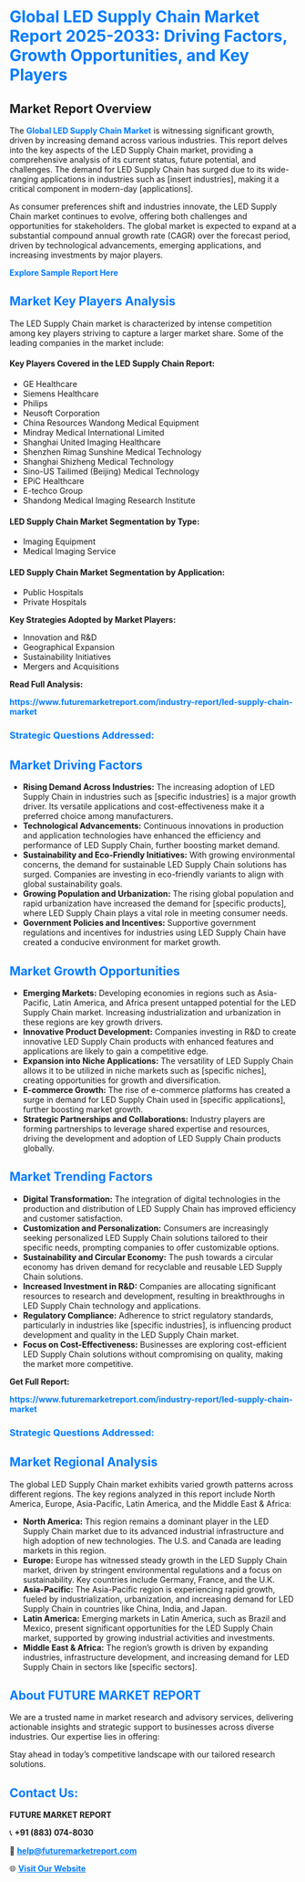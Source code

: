 <h1 style="color: #007BFF;">Global LED Supply Chain Market Report 2025-2033: Driving Factors, Growth Opportunities, and Key Players</h1>

<section id="overview">
<h2>Market Report Overview</h2>
<p>The <a href="https://www.futuremarketreport.com/industry-report/led-supply-chain-market" style="color: #007BFF; text-decoration: none;"><strong>Global LED Supply Chain Market</strong></a> is witnessing significant growth, driven by increasing demand across various industries. This report delves into the key aspects of the LED Supply Chain market, providing a comprehensive analysis of its current status, future potential, and challenges. The demand for LED Supply Chain has surged due to its wide-ranging applications in industries such as [insert industries], making it a critical component in modern-day [applications].</p>
<p>As consumer preferences shift and industries innovate, the LED Supply Chain market continues to evolve, offering both challenges and opportunities for stakeholders. The global market is expected to expand at a substantial compound annual growth rate (CAGR) over the forecast period, driven by technological advancements, emerging applications, and increasing investments by major players.</p>
</section>

<section id="overview">
<p><a href="https://www.futuremarketreport.com/request-sample/reportId=35835" style="color: #007BFF; text-decoration: none;"><strong>Explore Sample Report Here</strong></a></p>
</section>

<section id="key-players">
<h2 style="color: #007BFF;">Market Key Players Analysis</h2>
<p>The LED Supply Chain market is characterized by intense competition among key players striving to capture a larger market share. Some of the leading companies in the market include:</p>
<h4>Key Players Covered in the LED Supply Chain Report:</h4>
<ul><li>GE Healthcare</li><li>Siemens Healthcare</li><li>Philips</li><li>Neusoft Corporation</li><li>China Resources Wandong Medical Equipment</li><li>Mindray Medical International Limited</li><li>Shanghai United Imaging Healthcare</li><li>Shenzhen Rimag Sunshine Medical Technology</li><li>Shanghai Shizheng Medical Technology</li><li>Sino-US Tailimed (Beijing) Medical Technology</li><li>EPiC Healthcare</li><li>E-techco Group</li><li>Shandong Medical Imaging Research Institute</li></ul>
<h4>LED Supply Chain Market Segmentation by Type:</h4>
<ul><li>Imaging Equipment</li><li>Medical Imaging Service</li></ul>

<h4>LED Supply Chain Market Segmentation by Application:</h4>
<ul><li>Public Hospitals</li><li>Private Hospitals</li></ul>
<p><strong>Key Strategies Adopted by Market Players:</strong></p>
<ul>
<li>Innovation and R&D</li>
<li>Geographical Expansion</li>
<li>Sustainability Initiatives</li>
<li>Mergers and Acquisitions</li>
</ul>
</section>

<section>
<p><strong>Read Full Analysis: </strong></p><a href="https://www.futuremarketreport.com/industry-report/led-supply-chain-market" style="color: #007BFF; text-decoration: none;"><strong>https://www.futuremarketreport.com/industry-report/led-supply-chain-market</strong></a>
<h3 style="color: #007BFF;">Strategic Questions Addressed:</h3>
</section>

<section id="driving-factors">
<h2 style="color: #007BFF;">Market Driving Factors</h2>
<ul>
<li><strong>Rising Demand Across Industries:</strong> The increasing adoption of LED Supply Chain in industries such as [specific industries] is a major growth driver. Its versatile applications and cost-effectiveness make it a preferred choice among manufacturers.</li>
<li><strong>Technological Advancements:</strong> Continuous innovations in production and application technologies have enhanced the efficiency and performance of LED Supply Chain, further boosting market demand.</li>
<li><strong>Sustainability and Eco-Friendly Initiatives:</strong> With growing environmental concerns, the demand for sustainable LED Supply Chain solutions has surged. Companies are investing in eco-friendly variants to align with global sustainability goals.</li>
<li><strong>Growing Population and Urbanization:</strong> The rising global population and rapid urbanization have increased the demand for [specific products], where LED Supply Chain plays a vital role in meeting consumer needs.</li>
<li><strong>Government Policies and Incentives:</strong> Supportive government regulations and incentives for industries using LED Supply Chain have created a conducive environment for market growth.</li>
</ul>
</section>

<section id="growth-opportunities">
<h2 style="color: #007BFF;">Market Growth Opportunities</h2>
<ul>
<li><strong>Emerging Markets:</strong> Developing economies in regions such as Asia-Pacific, Latin America, and Africa present untapped potential for the LED Supply Chain market. Increasing industrialization and urbanization in these regions are key growth drivers.</li>
<li><strong>Innovative Product Development:</strong> Companies investing in R&D to create innovative LED Supply Chain products with enhanced features and applications are likely to gain a competitive edge.</li>
<li><strong>Expansion into Niche Applications:</strong> The versatility of LED Supply Chain allows it to be utilized in niche markets such as [specific niches], creating opportunities for growth and diversification.</li>
<li><strong>E-commerce Growth:</strong> The rise of e-commerce platforms has created a surge in demand for LED Supply Chain used in [specific applications], further boosting market growth.</li>
<li><strong>Strategic Partnerships and Collaborations:</strong> Industry players are forming partnerships to leverage shared expertise and resources, driving the development and adoption of LED Supply Chain products globally.</li>
</ul>
</section>

<section id="trending-factors">
<h2 style="color: #007BFF;">Market Trending Factors</h2>
<ul>
<li><strong>Digital Transformation:</strong> The integration of digital technologies in the production and distribution of LED Supply Chain has improved efficiency and customer satisfaction.</li>
<li><strong>Customization and Personalization:</strong> Consumers are increasingly seeking personalized LED Supply Chain solutions tailored to their specific needs, prompting companies to offer customizable options.</li>
<li><strong>Sustainability and Circular Economy:</strong> The push towards a circular economy has driven demand for recyclable and reusable LED Supply Chain solutions.</li>
<li><strong>Increased Investment in R&D:</strong> Companies are allocating significant resources to research and development, resulting in breakthroughs in LED Supply Chain technology and applications.</li>
<li><strong>Regulatory Compliance:</strong> Adherence to strict regulatory standards, particularly in industries like [specific industries], is influencing product development and quality in the LED Supply Chain market.</li>
<li><strong>Focus on Cost-Effectiveness:</strong> Businesses are exploring cost-efficient LED Supply Chain solutions without compromising on quality, making the market more competitive.</li>
</ul>
</section>

<section>
<p><strong>Get Full Report: </strong></p><a href="https://www.futuremarketreport.com/industry-report/led-supply-chain-market" style="color: #007BFF; text-decoration: none;"><strong>https://www.futuremarketreport.com/industry-report/led-supply-chain-market</strong></a>
<h3 style="color: #007BFF;">Strategic Questions Addressed:</h3>
</section>


<section id="regional-analysis">
<h2 style="color: #007BFF;">Market Regional Analysis</h2>
<p>The global LED Supply Chain market exhibits varied growth patterns across different regions. The key regions analyzed in this report include North America, Europe, Asia-Pacific, Latin America, and the Middle East & Africa:</p>
<ul>
<li><strong>North America:</strong> This region remains a dominant player in the LED Supply Chain market due to its advanced industrial infrastructure and high adoption of new technologies. The U.S. and Canada are leading markets in this region.</li>
<li><strong>Europe:</strong> Europe has witnessed steady growth in the LED Supply Chain market, driven by stringent environmental regulations and a focus on sustainability. Key countries include Germany, France, and the U.K.</li>
<li><strong>Asia-Pacific:</strong> The Asia-Pacific region is experiencing rapid growth, fueled by industrialization, urbanization, and increasing demand for LED Supply Chain in countries like China, India, and Japan.</li>
<li><strong>Latin America:</strong> Emerging markets in Latin America, such as Brazil and Mexico, present significant opportunities for the LED Supply Chain market, supported by growing industrial activities and investments.</li>
<li><strong>Middle East & Africa:</strong> The region’s growth is driven by expanding industries, infrastructure development, and increasing demand for LED Supply Chain in sectors like [specific sectors].</li>
</ul>
</section>

<footer>
<h2 style="color: #007BFF;">About FUTURE MARKET REPORT</h2>
<p>We are a trusted name in market research and advisory services, delivering actionable insights and strategic support to businesses across diverse industries. Our expertise lies in offering:</p>

<p>Stay ahead in today’s competitive landscape with our tailored research solutions.</p>

<h2 style="color: #007BFF;">Contact Us:</h2>
<p><strong>FUTURE MARKET REPORT</strong></p>
<p>📞 <strong>+91 (883) 074-8030</strong></p>
<p>📧 <strong><a href="mailto:help@futuremarketreport.com" style="color: #007BFF;">help@futuremarketreport.com</a></strong></p>
<p>🌐 <strong><a href="https://www.futuremarketreport.com/" style="color: #007BFF;">Visit Our Website</a></strong></p>
</footer>